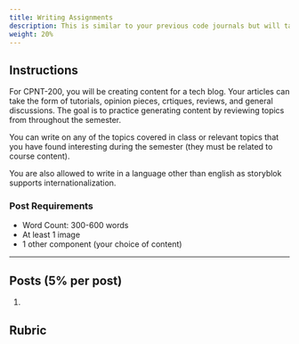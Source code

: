 ```yaml
---
title: Writing Assignments
description: This is similar to your previous code journals but will take the shape of
weight: 20%
---
```


## Instructions

For CPNT-200, you will be creating content for a tech blog. Your articles can take the form of tutorials, opinion pieces, crtiques, reviews, and general discussions. The goal is to practice generating content by reviewing topics from throughout the semester.

You can write on any of the topics covered in class or relevant topics that you have found interesting during the semester (they must be related to course content).

You are also allowed to write in a language other than english as storyblok supports internationalization.

### Post Requirements

- Word Count: 300-600 words
- At least 1 image
- 1 other component (your choice of content)

---

## Posts (5% per post)

1.

## Rubric
